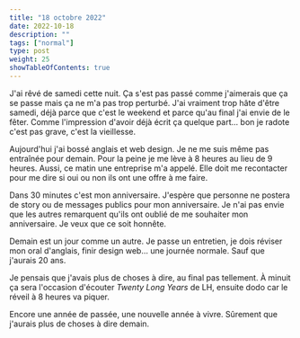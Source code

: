 ```yaml
---
title: "18 octobre 2022"
date: 2022-10-18
description: ""
tags: ["normal"]
type: post
weight: 25
showTableOfContents: true
---
```


J'ai rêvé de samedi cette nuit. Ça s'est pas passé comme j'aimerais que ça se passe mais ça ne m'a pas trop perturbé. J'ai vraiment trop hâte d'être samedi, déjà parce que c'est le weekend et parce qu'au final j'ai envie de le fêter. Comme l'impression d'avoir déjà écrit ça quelque part... bon je radote c'est pas grave, c'est la vieillesse.

Aujourd'hui j'ai bossé anglais et web design. Je ne me suis même pas entraînée pour demain. Pour la peine je me lève à 8 heures au lieu de 9 heures. Aussi, ce matin une entreprise m'a appelé. Elle doit me recontacter pour me dire si oui ou non ils ont une offre à me faire.

Dans 30 minutes c'est mon anniversaire. J'espère que personne ne postera de story ou de messages publics pour mon anniversaire. Je n'ai pas envie que les autres remarquent qu'ils ont oublié de me souhaiter mon anniversaire. Je veux que ce soit honnête.

Demain est un jour comme un autre. Je passe un entretien, je dois réviser mon oral d'anglais, finir design web... une journée normale. Sauf que j'aurais 20 ans.

Je pensais que j'avais plus de choses à dire, au final pas tellement. À minuit ça sera l'occasion d'écouter *Twenty Long Years* de LH, ensuite dodo car le réveil à 8 heures va piquer.

Encore une année de passée, une nouvelle année à vivre. Sûrement que j'aurais plus de choses à dire demain.